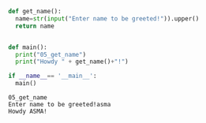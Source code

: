 ```python
def get_name():
  name=str(input("Enter name to be greeted!")).upper()
  return name


def main():
  print("05_get_name")
  print("Howdy " + get_name()+"!")

if __name__== '__main__':
  main()
```

    05_get_name
    Enter name to be greeted!asma
    Howdy ASMA!
    
